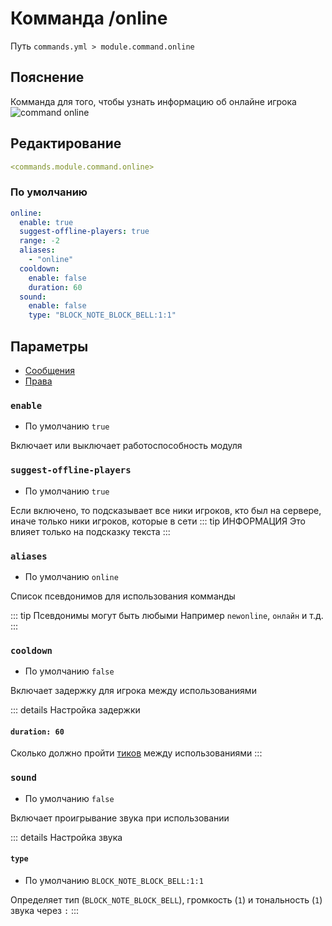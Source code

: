 # Комманда /online
Путь `commands.yml > module.command.online`

## Пояснение
Комманда для того, чтобы узнать информацию об онлайне игрока
![command online](/commandonline.png)

## Редактирование
```yaml
<commands.module.command.online>
```

### По умолчанию
```yaml
online:
  enable: true
  suggest-offline-players: true
  range: -2
  aliases:
    - "online"
  cooldown:
    enable: false
    duration: 60
  sound:
    enable: false
    type: "BLOCK_NOTE_BLOCK_BELL:1:1"
```

## Параметры

- [Сообщения](/en/messages/ru_ru/module/command/online/)
- [Права](/en/permissions/module/command/online/)

### `enable`
- По умолчанию `true`

Включает или выключает работоспособность модуля

### `suggest-offline-players`
- По умолчанию `true`

Если включено, то подсказывает все ники игроков, кто был на сервере, иначе только ники игроков, которые в сети
::: tip ИНФОРМАЦИЯ
Это влияет только на подсказку текста
:::

### `aliases`
- По умолчанию `online`

Список псевдонимов для использования комманды

::: tip Псевдонимы могут быть любыми
Например `newonline`, `онлайн` и т.д.
:::

### `cooldown`
- По умолчанию `false`

Включает задержку для игрока между использованиями

::: details Настройка задержки
#### `duration: 60`

Сколько должно пройти [тиков](https://ru.minecraft.wiki/w/%D0%A2%D0%B0%D0%BA%D1%82) между использованиями
:::

### `sound`
- По умолчанию `false`

Включает проигрывание звука при использовании

::: details Настройка звука
#### `type`
- По умолчанию `BLOCK_NOTE_BLOCK_BELL:1:1`

Определяет тип (`BLOCK_NOTE_BLOCK_BELL`), громкость (`1`) и тональность (`1`) звука через `:`
:::